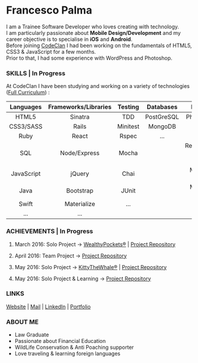 # Francesco Palma
  
I am a Trainee Software Developer who loves creating with technology.  
I am particularly passionate about **Mobile Design/Development** and my career objective is to specialise in **iOS** and **Android**.  
Before joining [CodeClan](http://codeclan.com) I had been working on the fundamentals of HTML5, CSS3 & JavaScript for a few months.  
Prior to that, I had some experience with WordPress and Photoshop.

### SKILLS | In Progress

At CodeClan I have been studying and working on a variety of technologies ([Full Curriculum](https://github.com/FrancescoPalma/CodeClan---CX3)) :

| Languages  | Frameworks/Libraries   | Testing | Databases | Design        | Mobile |
|:-----------:|:---------------------:|:-------:|:---------:|:-------------:|:------:|
|HTML5       |Sinatra                 |TDD      |PostGreSQL |Photoshop      |Android |
|CSS3/SASS   |Rails                   |Minitest |MongoDB    |UX             |iOS     |
|Ruby        |React                   |Rspec    |...        |UI             |        |
|SQL         |Node/Express            |Mocha    |           |Responsive Web Design|        |
|JavaScript  |jQuery                  |Chai     |           |Mobile-First   |        |
|Java        |Bootstrap               |JUnit    |           |Material Design|        |
|Swift       |Materialize             |...      |           |Sketch         |        |
|...         |...                     |         |           |...            |        | 
  

### ACHIEVEMENTS | In Progress
  
1) March 2016: Solo Project -> [WealthyPockets®](https://wealthypockets.herokuapp.com/) | [Project Repository](https://github.com/FrancescoPalma/CodeClan_Assignment_1)  
  
2) April 2016: Team Project -> [Project Repository](https://github.com/rpmonteiro/project_2_flyaway)  
  
3) May 2016: Solo Project -> [KittyTheWhale®](https://play.google.com/store/apps/details?id=com.francesco_p.kitty_whale_game) | [Project Repository](https://github.com/FrancescoPalma/CodeClan_Assignment_3)  
  
4) May 2016: Solo Project & Learning -> [Project Repository](https://github.com/FrancescoPalma/CodeClan_Assignment_4)
  
### LINKS

[Website](http://intermundi.it) | [Mail](mailto:fpfrancescopalma7@gmail.com) | [LinkedIn](https://it.linkedin.com/in/palmafrancesco) | [Portfolio](http://intermundi.it/en/francesco/portfolio/)

### ABOUT ME
* Law Graduate
* Passionate about Financial Education
* WildLife Conservation & Anti Poaching supporter
* Love traveling & learning foreign languages

